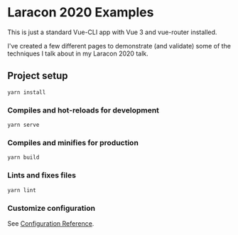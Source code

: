 # Laracon 2020 Examples

This is just a standard Vue-CLI app with Vue 3 and vue-router installed.

I've created a few different pages to demonstrate (and validate) some of the
techniques I talk about in my Laracon 2020 talk.

## Project setup
```
yarn install
```

### Compiles and hot-reloads for development
```
yarn serve
```

### Compiles and minifies for production
```
yarn build
```

### Lints and fixes files
```
yarn lint
```

### Customize configuration
See [Configuration Reference](https://cli.vuejs.org/config/).
